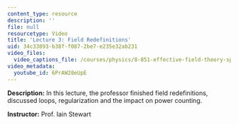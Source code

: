 ```yaml
---
content_type: resource
description: ''
file: null
resourcetype: Video
title: 'Lecture 3: Field Redefinitions'
uid: 34c33893-b38f-f087-2be7-e235e32ab231
video_files:
  video_captions_file: /courses/physics/8-851-effective-field-theory-spring-2013/video-lectures/lecture-3-field-redefinitions/6PrAW28eUpE.vtt
video_metadata:
  youtube_id: 6PrAW28eUpE
---
```


**Description:** In this lecture, the professor finished field redefinitions, discussed loops, regularization and the impact on power counting.

**Instructor:** Prof. Iain Stewart